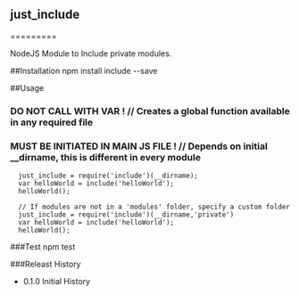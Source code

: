 ## just_include
=========

NodeJS Module to Include private modules.

##Installation
    npm install include --save

##Usage
   ### DO NOT CALL WITH **VAR** !  // Creates a global function available in any required file ###
   ### MUST BE INITIATED IN MAIN JS FILE ! // Depends on initial __dirname, this is different in every module ###

      just_include = require('include')(__dirname);
      var helloWorld = include('helloWorld');
      helloWorld();

      // If modules are not in a 'modules' folder, specify a custom folder
      just_include = require('include')(__dirname,'private')
      var helloWorld = include('helloWorld');
      helloWorld();

###Test
      npm test

###Releast History
 * 0.1.0 Initial History

